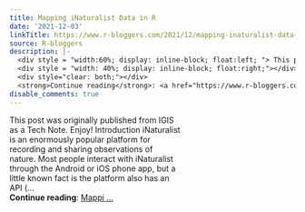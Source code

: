 ```yaml
---
title: Mapping iNaturalist Data in R
date: '2021-12-03'
linkTitle: https://www.r-bloggers.com/2021/12/mapping-inaturalist-data-in-r/
source: R-bloggers
description: |-
  <div style = "width:60%; display: inline-block; float:left; "> This post was originally published from IGIS as a Tech Note. Enjoy! Introduction iNaturalist is an enormously popular platform for recording and sharing observations of nature. Most people interact with iNaturalist through the Android or iOS phone app, but a little known fact is the platform also has an API (...</div>
  <div style = "width: 40%; display: inline-block; float:right;"></div>
  <div style="clear: both;"></div>
  <strong>Continue reading</strong>: <a href="https://www.r-bloggers.com/2021/12/mapping-inaturalist-data-in-r/">Mappi ...
disable_comments: true
---
```

<div style = "width:60%; display: inline-block; float:left; "> This post was originally published from IGIS as a Tech Note. Enjoy! Introduction iNaturalist is an enormously popular platform for recording and sharing observations of nature. Most people interact with iNaturalist through the Android or iOS phone app, but a little known fact is the platform also has an API (...</div>
<div style = "width: 40%; display: inline-block; float:right;"></div>
<div style="clear: both;"></div>
<strong>Continue reading</strong>: <a href="https://www.r-bloggers.com/2021/12/mapping-inaturalist-data-in-r/">Mappi ...